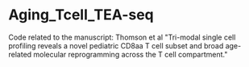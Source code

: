 # Aging_Tcell_TEA-seq


Code related to the manuscript: Thomson et al "Tri-modal single cell profiling reveals a novel pediatric CD8aa T cell subset and broad age-related molecular reprogramming across the T cell compartment."

